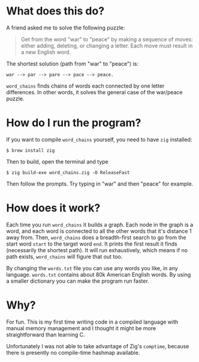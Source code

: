 # What does this do?

A friend asked me to solve the following puzzle: 

> Get from the word "war" to "peace" by making a sequence of moves: either adding, deleting, or changing a letter. Each move must result in a new English word.

The shortest solution (path from "war" to "peace") is: 

`war --> par --> pare --> pace --> peace.`

`word_chains` finds chains of words each connected by one letter differences. In other words, it solves the general case of the war/peace puzzle.

# How do I run the program?

If you want to compile `word_chains` yourself, you need to have `zig` installed:

```
$ brew install zig
```

Then to build, open the terminal and type

```
$ zig build-exe word_chains.zig -O ReleaseFast
```

Then follow the prompts. Try typing in "war" and then "peace" for example. 

# How does it work?

Each time you run `word_chains` it builds a graph. Each node in the graph is a word, and each word is connected to all the other words that it's distance 1 away from. Then, `word_chains` does a breadth-first search to go from the start word `start` to the target word `end`. It prints the first result it finds (necessarily the shortest path). It will run exhaustively, which means if no path exists, `word_chains` will figure that out too.

By changing the `words.txt` file you can use any words you like, in any language. `words.txt` contains about 80k American English words. By using a smaller dictionary you can make the program run faster. 

# Why?

For fun. This is my first time writing code in a compiled language with manual memory management and I thought it might be more straightforward than learning C.

Unfortunately I was not able to take advantage of Zig's `comptime`, because there is presently no compile-time hashmap available. 